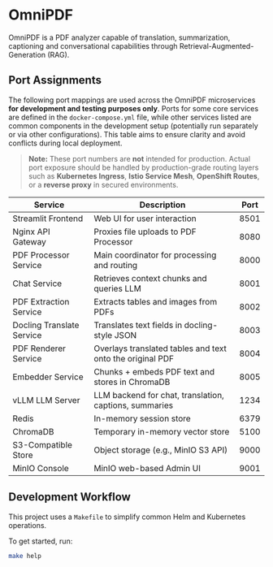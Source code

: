 # OmniPDF

OmniPDF is a PDF analyzer capable of translation, summarization, captioning and conversational capabilities through Retrieval-Augmented-Generation (RAG). 

## Port Assignments

The following port mappings are used across the OmniPDF microservices **for development and testing purposes only**. Ports for some core services are defined in the `docker-compose.yml` file, while other services listed are common components in the development setup (potentially run separately or via other configurations). This table aims to ensure clarity and avoid conflicts during local deployment.

> **Note:** These port numbers are **not** intended for production. Actual port exposure should be handled by production-grade routing layers such as **Kubernetes Ingress**, **Istio Service Mesh**, **OpenShift Routes**, or a **reverse proxy** in secured environments.

| Service                   | Description                                               | Port   |
|---------------------------|-----------------------------------------------------------|--------|
| Streamlit Frontend        | Web UI for user interaction                               | 8501   |
| Nginx API Gateway         | Proxies file uploads to PDF Processor                     | 8080   |
| PDF Processor Service     | Main coordinator for processing and routing               | 8000   |
| Chat Service              | Retrieves context chunks and queries LLM                  | 8001   |
| PDF Extraction Service    | Extracts tables and images from PDFs                      | 8002   |
| Docling Translate Service | Translates text fields in docling-style JSON              | 8003   |
| PDF Renderer Service      | Overlays translated tables and text onto the original PDF | 8004   |
| Embedder Service          | Chunks + embeds PDF text and stores in ChromaDB           | 8005   |
| vLLM LLM Server           | LLM backend for chat, translation, captions, summaries    | 1234   |
| Redis                     | In-memory session store                                   | 6379   |
| ChromaDB                  | Temporary in-memory vector store                          | 5100   |
| S3-Compatible Store       | Object storage (e.g., MinIO S3 API)                       | 9000   |
| MinIO Console             | MinIO web-based Admin UI                                  | 9001   |

## Development Workflow

This project uses a `Makefile` to simplify common Helm and Kubernetes operations.

To get started, run:

```bash
make help
```
